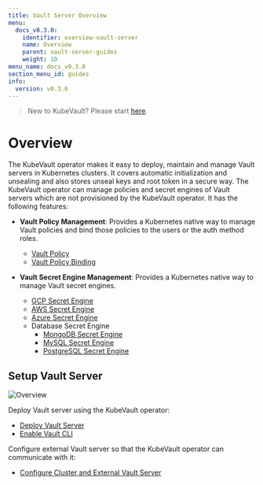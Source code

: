 ```yaml
---
title: Vault Server Overview
menu:
  docs_v0.3.0:
    identifier: overview-vault-server
    name: Overview
    parent: vault-server-guides
    weight: 10
menu_name: docs_v0.3.0
section_menu_id: guides
info:
  version: v0.3.0
---
```


> New to KubeVault? Please start [here](/docs/v0.3.0/concepts/README).

# Overview

The KubeVault operator makes it easy to deploy, maintain and manage Vault servers in Kubernetes clusters. It covers automatic initialization and unsealing and also stores unseal keys and root token in a secure way. The KubeVault operator can manage policies and secret engines of Vault servers which are not provisioned by the KubeVault operator. It has the following features:

- **Vault Policy Management**: Provides a Kubernetes native way to manage Vault policies and bind those policies to the users or the auth method roles.

  - [Vault Policy](/docs/v0.3.0/guides/policy-management/overview#vaultpolicy)
  - [Vault Policy Binding](/docs/v0.3.0/guides/policy-management/overview#vaultpolicybinding)

- **Vault Secret Engine Management**: Provides a Kubernetes native way to manage Vault secret engines.

  - [GCP Secret Engine](/docs/v0.3.0/guides/secret-engines/gcp/overview)
  - [AWS Secret Engine](/docs/v0.3.0/guides/secret-engines/aws/overview)
  - [Azure Secret Engine](/docs/v0.3.0/guides/secret-engines/azure/overview)
  - Database Secret Engine
    - [MongoDB Secret Engine](/docs/v0.3.0/guides/secret-engines/mongodb/overview)
    - [MySQL Secret Engine](/docs/v0.3.0/guides/secret-engines/mysql/overview)
    - [PostgreSQL Secret Engine](/docs/v0.3.0/guides/secret-engines/postgres/overview)

## Setup Vault Server

![Overview](/docs/v0.3.0/images/guides/vault-server/overview_vault_server_guide.svg)

Deploy Vault server using the KubeVault operator:

- [Deploy Vault Server](/docs/v0.3.0/guides/vault-server/vault-server)
- [Enable Vault CLI](/docs/v0.3.0/guides/vault-server/vault-server#enable-vault-cli)

 Configure external Vault server so that the  KubeVault operator can communicate with it:

- [Configure Cluster and External Vault Server](/docs/v0.3.0/guides/vault-server/external-vault-sever)
